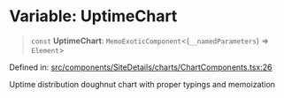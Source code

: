# Variable: UptimeChart

> `const` **UptimeChart**: `MemoExoticComponent`\<(`__namedParameters`) => `Element`\>

Defined in: [src/components/SiteDetails/charts/ChartComponents.tsx:26](https://github.com/Nick2bad4u/Uptime-Watcher/blob/3cce0c3b352c8390536ca3c7399ece50a05faf18/src/components/SiteDetails/charts/ChartComponents.tsx#L26)

Uptime distribution doughnut chart with proper typings and memoization
